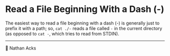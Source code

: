 # Read a File Beginning With a Dash (-)

The easiest way to read a file beginning with a dash (-) is generally just to prefix it with a path; so, `cat ./-` reads a file called `-` in the current directory (as opposed to `cat -`, which tries to read from STDIN).

- - - -

👤 Nathan Acks
